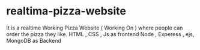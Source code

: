 # realtima-pizza-website
It is a realtime Working Pizza Website ( Working On ) where people can order the pizza they like.
HTML , CSS , Js as frontend
Node , Experess , ejs, MongoDB as Backend
